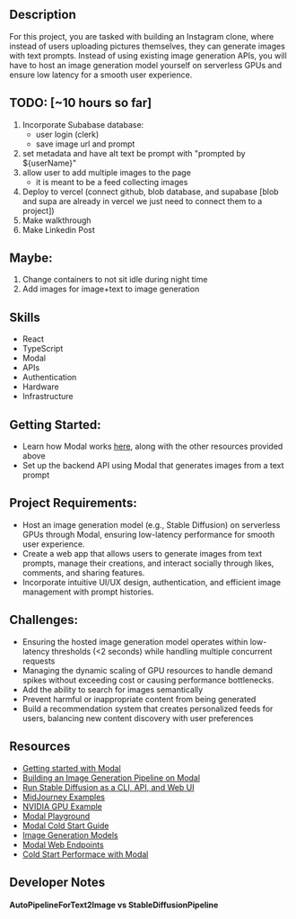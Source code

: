 ## Description

For this project, you are tasked with building an Instagram clone, where instead of users uploading pictures themselves, they can generate images with text prompts. Instead of using existing image generation APIs, you will have to host an image generation model yourself on serverless GPUs and ensure low latency for a smooth user experience.

## TODO: [~10 hours so far]

1. Incorporate Subabase database:
   - user login (clerk)
   - save image url and prompt
2. set metadata and have alt text be prompt with "prompted by ${userName}"
3. allow user to add multiple images to the page
   - it is meant to be a feed collecting images
4. Deploy to vercel (connect github, blob database, and supabase [blob and supa are already in vercel we just need to connect them to a project])
5. Make walkthrough
6. Make Linkedin Post

## Maybe:

1. Change containers to not sit idle during night time
2. Add images for image+text to image generation

## Skills

- React
- TypeScript
- Modal
- APIs
- Authentication
- Hardware
- Infrastructure

## Getting Started:

- Learn how Modal works [here](https://modal.com/docs/guide), along with the other resources provided above
- Set up the backend API using Modal that generates images from a text prompt

## Project Requirements:

- Host an image generation model (e.g., Stable Diffusion) on serverless GPUs through Modal, ensuring low-latency performance for smooth user experience.
- Create a web app that allows users to generate images from text prompts, manage their creations, and interact socially through likes, comments, and sharing features.
- Incorporate intuitive UI/UX design, authentication, and efficient image management with prompt histories.

## Challenges:

- Ensuring the hosted image generation model operates within low-latency thresholds (<2 seconds) while handling multiple concurrent requests
- Managing the dynamic scaling of GPU resources to handle demand spikes without exceeding cost or causing performance bottlenecks.
- Add the ability to search for images semantically
- Prevent harmful or inappropriate content from being generated
- Build a recommendation system that creates personalized feeds for users, balancing new content discovery with user preferences

## Resources

- [Getting started with Modal](https://modal.com/docs/examples/hello_world)
- [Building an Image Generation Pipeline on Modal](https://www.youtube.com/watch?v=sHSKArbiKmU)
- [Run Stable Diffusion as a CLI, API, and Web UI](https://modal.com/docs/examples/text_to_image)
- [MidJourney Examples](https://www.midjourney.com/explore?tab=top)
- [NVIDIA GPU Example](https://www.digitalocean.com/community/tutorials/h100_vs_other_gpus_choosing_the_right_gpu_for_your_machine_learning_workload)
- [Modal Playground](https://modal.com/playground/get_started)
- [Modal Cold Start Guide](https://modal.com/docs/guide/cold-start)
- [Image Generation Models](https://huggingface.co/models?pipeline_tag=text-to-image)
- [Modal Web Endpoints](https://modal.com/docs/guide/webhooks)
- [Cold Start Performace with Modal](https://modal.com/docs/guide/cold-start)

## Developer Notes

#### AutoPipelineForText2Image vs StableDiffusionPipeline

